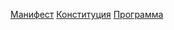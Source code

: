 [Манифест](https://github.com/chsnt/manifest/blob/master/Manifest.md)
[Конституция](https://github.com/chsnt/manifest/blob/master/Constitution.md)
[Программа](https://github.com/chsnt/manifest/blob/master/Program.md)
